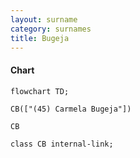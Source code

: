 ```yaml
---
layout: surname
category: surnames
title: Bugeja
---
```


#### Chart

```mermaid
flowchart TD;

CB(["(45) Carmela Bugeja"])

CB

class CB internal-link;

```
